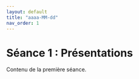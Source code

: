 ```yaml
---
layout: default
title: "aaaa-MM-dd"
nav_order: 1
---
```


# Séance 1 : Présentations

Contenu de la première séance.
